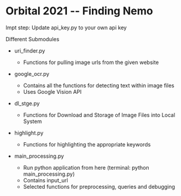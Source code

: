 # Orbital 2021 -- Finding Nemo

Impt step: Update api_key.py to your own api key 

Different Submodules 

- uri_finder.py
  - Functions for pulling image urls from the given website 

- google_ocr.py 
  - Contains all the functions for detecting text within image files 
  - Uses Google Vision API 

- dl_stge.py 
  - Functions for Download and Storage of Image Files into Local System 

- highlight.py
  - Functions for highlighting the appropriate keywords 

- main_processing.py 
  - Run python application from here (terminal: python main_processing.py) 
  - Contains input_url 
  - Selected functions for preprocessing, queries and debugging 
